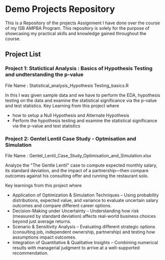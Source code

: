 # Demo Projects Repository 
This is a Repository of the projects Assignment I have done over the course of my ISB AMPBA Program.
This repository is solely for the purpose of showcasing my practical skills and knowledge gained throughout the course.

## Project List

### Project 1: Statictical Analysis : Basics of Hypothesis Testing and undterstanding the p-value  
 File Name : Statistical_analysis_Hypothesis Testing_basics.R

 In this I was given sample data and we have to perform the EDA, hypothesis testing on the data and examine the statistical significance via the p-value and test statistics. Key Learning from this project where 
- how to setup a Null Hypothesis and Alternate Hypothesis 
- Perform the hypothesis testing and examine the statistical significance via the p-value and test statistics
 
### Project 2: Gentel Lentil Case Study - Optmisation and Simulation
 File Name : Gentel_Lentil_Case_Study_Optimisation_and_Simulation.xlsx
 
 Analyze the "The Gentle Lentil" case to compute expected monthly salary, its standard deviation, and the impact of a partnership—then compare outcomes against his consulting offer and running the restaurant solo.

 Key learnings from this project where
- Application of Optimization & Simulation Techniques – Using probability distributions, expected value, and variance to evaluate uncertain salary outcomes and compare different career options.
- Decision-Making under Uncertainty – Understanding how risk (measured by standard deviation) affects real-world business choices beyond just average returns.
- Scenario & Sensitivity Analysis – Evaluating different strategic options (consulting job, independent ownership, partnership) and testing how assumptions impact outcomes.
- Integration of Quantitative & Qualitative Insights – Combining numerical results with managerial judgment to arrive at a well-supported recommendation.